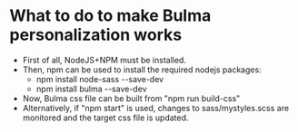 # What to do to make Bulma personalization works
- First of all, NodeJS+NPM must be installed.
- Then, npm can be used to install the required nodejs packages:
    - npm install node-sass --save-dev
    - npm install bulma --save-dev
- Now, Bulma css file can be built from "npm run build-css" 
- Alternatively, if "npm start" is used, changes to sass/mystyles.scss are monitored and the target css file is updated.